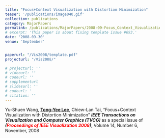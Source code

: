 ```yaml
---
title: "Focus+Context Visualization with Distortion Minimization"
teaser: '/publications/image040.gif'
collection: publications
category: MajorPapers
permalink: /publications/MajorPapers/2008-09-Focus_Context_Visualization_with_Distortion_Minimization
# excerpt: 'This paper is about fixing template issue #693.'
date: '2008-09-30'
venue: 'September'


paperurl: "/Vis2008/template.pdf"
projecturl: "/Vis2008/"

# projecturl: ''
# videourl: ''
# codeurl: ''
# supplementurl
# slidesurl: ''
# codeurl: '
# citation: ''
---
```


Yu-Shuen Wang, <strong><u>Tong-Yee Lee</u></strong>, Chiew-Lan Tai, “Focus+Context Visualization with Distortion Minimization” <strong><i>IEEE Transactions on Visualization and Computer Graphics (TVCG)</i></strong> as a  special issue of <strong><i>(<span style="color:red">Proceedings of IEEE Visualization 2008</span>)</i></strong>, Volume 14, Number 6, November, 2008